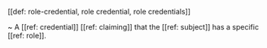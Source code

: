 [[def: role-credential, role credential, role credentials]]

~ A [[ref: credential]] [[ref: claiming]] that the [[ref: subject]] has a specific [[ref: role]].
